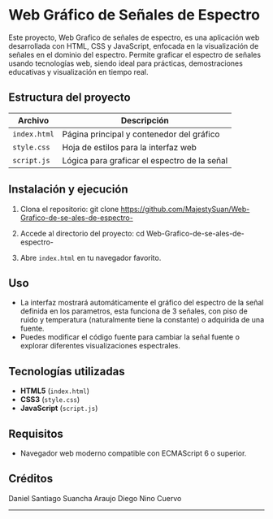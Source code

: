 # Web Gráfico de Señales de Espectro

Este proyecto, Web Grafico de señales de espectro, es una aplicación web desarrollada con HTML, CSS y JavaScript, enfocada en la visualización de señales en el dominio del espectro. Permite graficar el espectro de señales usando tecnologías web, siendo ideal para prácticas, demostraciones educativas y visualización en tiempo real.

## Estructura del proyecto

| Archivo        | Descripción                                   |
|----------------|-----------------------------------------------|
| `index.html`   | Página principal y contenedor del gráfico     |
| `style.css`    | Hoja de estilos para la interfaz web          |
| `script.js`    | Lógica para graficar el espectro de la señal  |

## Instalación y ejecución

1. Clona el repositorio:
git clone https://github.com/MajestySuan/Web-Grafico-de-se-ales-de-espectro-

2. Accede al directorio del proyecto:
cd Web-Grafico-de-se-ales-de-espectro-

3. Abre `index.html` en tu navegador favorito.

## Uso

- La interfaz mostrará automáticamente el gráfico del espectro de la señal definida en los parametros, esta funciona de 3 señales, con piso de ruido y temperatura (naturalmente tiene la constante) o adquirida de una fuente.
- Puedes modificar el código fuente para cambiar la señal fuente o explorar diferentes visualizaciones espectrales.

## Tecnologías utilizadas

- **HTML5** (`index.html`)
- **CSS3** (`style.css`)
- **JavaScript** (`script.js`)

## Requisitos

- Navegador web moderno compatible con ECMAScript 6 o superior.

## Créditos

Daniel Santiago Suancha Araujo
Diego Nino Cuervo

---
